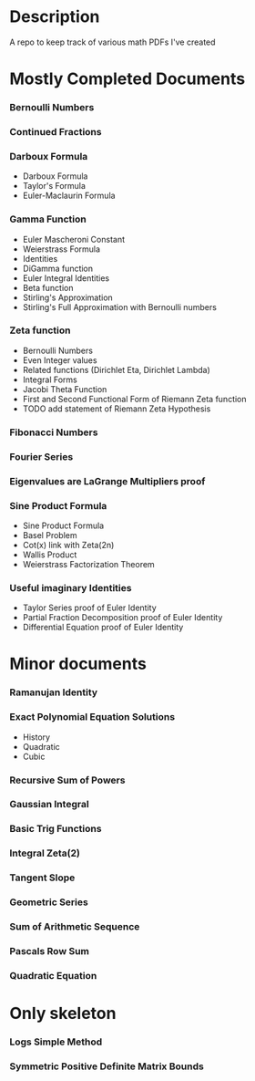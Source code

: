 # Description
A repo to keep track of various math PDFs I've created

# Mostly Completed Documents

### Bernoulli Numbers

### Continued Fractions

### Darboux Formula
* Darboux Formula
* Taylor's Formula
* Euler-Maclaurin Formula

### Gamma Function
* Euler Mascheroni Constant
* Weierstrass Formula
* Identities
* DiGamma function
* Euler Integral Identities
* Beta function
* Stirling's Approximation
* Stirling's Full Approximation with Bernoulli numbers

### Zeta function
* Bernoulli Numbers
* Even Integer values
* Related functions (Dirichlet Eta, Dirichlet Lambda)
* Integral Forms
* Jacobi Theta Function
* First and Second Functional Form of Riemann Zeta function
* TODO add statement of Riemann Zeta Hypothesis

### Fibonacci Numbers

### Fourier Series

### Eigenvalues are LaGrange Multipliers proof

###  Sine Product Formula
* Sine Product Formula
* Basel Problem
* Cot(x) link with Zeta(2n)
* Wallis Product
* Weierstrass Factorization Theorem

### Useful imaginary Identities
* Taylor Series proof of Euler Identity
* Partial Fraction Decomposition proof of Euler Identity
* Differential Equation proof of Euler Identity


# Minor documents

### Ramanujan Identity

### Exact Polynomial Equation Solutions
* History
* Quadratic
* Cubic

### Recursive Sum of Powers

### Gaussian Integral

### Basic Trig Functions

### Integral Zeta(2)

### Tangent Slope 

### Geometric Series

### Sum of Arithmetic Sequence

### Pascals Row Sum

### Quadratic Equation

# Only skeleton

### Logs Simple Method

### Symmetric Positive Definite Matrix Bounds